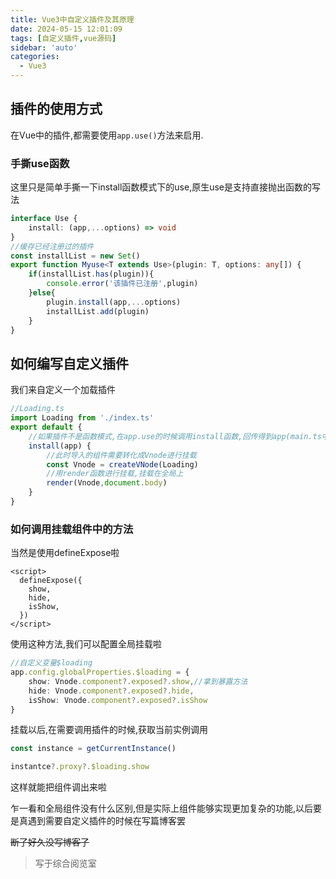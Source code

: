 ```yaml
---
title: Vue3中自定义插件及其原理
date: 2024-05-15 12:01:09
tags: [自定义插件,vue源码]
sidebar: 'auto'
categories:
  - Vue3
---
```

## 插件的使用方式
在Vue中的插件,都需要使用`app.use()`方法来启用.  

<!--more-->
### 手撕use函数
这里只是简单手撕一下install函数模式下的use,原生use是支持直接抛出函数的写法
```typescript
interface Use {
    install: (app,...options) => void
}
//缓存已经注册过的插件
const installList = new Set()
export function Myuse<T extends Use>(plugin: T, options: any[]) {
    if(installList.has(plugin)){
        console.error('该插件已注册',plugin)
    }else{
        plugin.install(app,...options)
        installList.add(plugin)
    }
}
```

## 如何编写自定义插件  
我们来自定义一个加载插件
```typescript
//Loading.ts
import Loading from './index.ts'
export default {
    //如果插件不是函数模式,在app.use的时候调用install函数,回传得到app(main.ts中的app),对app进行插件配置
    install(app) {
        //此时导入的组件需要转化成Vnode进行挂载
        const Vnode = createVNode(Loading)
        //用render函数进行挂载,挂载在全局上
        render(Vnode,document.body)
    }
}
```

### 如何调用挂载组件中的方法  
当然是使用defineExpose啦  
```vue
<script>
  defineExpose({
    show,
    hide,
    isShow,
  })
</script>
```  

使用这种方法,我们可以配置全局挂载啦

```typescript
//自定义变量$loading
app.config.globalProperties.$loading = {
    show: Vnode.component?.exposed?.show,//拿到暴露方法
    hide: Vnode.component?.exposed?.hide,
    isShow: Vnode.component?.exposed?.isShow
}
```  

挂载以后,在需要调用插件的时候,获取当前实例调用
```typescript
const instance = getCurrentInstance()

instantce?.proxy?.$loading.show
```
这样就能把组件调出来啦  

乍一看和全局组件没有什么区别,但是实际上组件能够实现更加复杂的功能,以后要是真遇到需要自定义插件的时候在写篇博客罢

~~断了好久没写博客了~~  

>写于综合阅览室